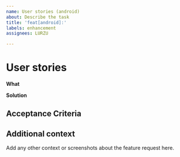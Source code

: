 ```yaml
---
name: User stories (android)
about: Describe the task
title: 'feat[android]:'
labels: enhancement
assignees: LURZU

---
```


# User stories

**What**

**Solution**

## Acceptance Criteria

## Additional context
Add any other context or screenshots about the feature request here.
